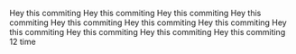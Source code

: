Hey this commiting
Hey this commiting
Hey this commiting
Hey this commiting
Hey this commiting
Hey this commiting
Hey this commiting
Hey this commiting
Hey this commiting
Hey this commiting
Hey this commiting
12 time 
